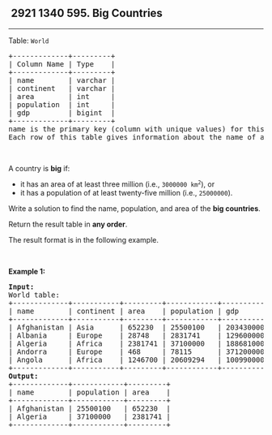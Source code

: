 <h2> 2921 1340
595. Big Countries</h2><hr><div><p>Table: <code>World</code></p>

<pre>+-------------+---------+
| Column Name | Type    |
+-------------+---------+
| name        | varchar |
| continent   | varchar |
| area        | int     |
| population  | int     |
| gdp         | bigint  |
+-------------+---------+
name is the primary key (column with unique values) for this table.
Each row of this table gives information about the name of a country, the continent to which it belongs, its area, the population, and its GDP value.
</pre>

<p>&nbsp;</p>

<p>A country is <strong>big</strong> if:</p>

<ul>
	<li>it has an area of at least&nbsp;three million (i.e., <code>3000000 km<sup>2</sup></code>), or</li>
	<li>it has a population of at least&nbsp;twenty-five million (i.e., <code>25000000</code>).</li>
</ul>

<p>Write a solution to find the name, population, and area of the <strong>big countries</strong>.</p>

<p>Return the result table in <strong>any order</strong>.</p>

<p>The result format is in the following example.</p>

<p>&nbsp;</p>
<p><strong class="example">Example 1:</strong></p>

<pre><strong>Input:</strong> 
World table:
+-------------+-----------+---------+------------+--------------+
| name        | continent | area    | population | gdp          |
+-------------+-----------+---------+------------+--------------+
| Afghanistan | Asia      | 652230  | 25500100   | 20343000000  |
| Albania     | Europe    | 28748   | 2831741    | 12960000000  |
| Algeria     | Africa    | 2381741 | 37100000   | 188681000000 |
| Andorra     | Europe    | 468     | 78115      | 3712000000   |
| Angola      | Africa    | 1246700 | 20609294   | 100990000000 |
+-------------+-----------+---------+------------+--------------+
<strong>Output:</strong> 
+-------------+------------+---------+
| name        | population | area    |
+-------------+------------+---------+
| Afghanistan | 25500100   | 652230  |
| Algeria     | 37100000   | 2381741 |
+-------------+------------+---------+
</pre>
</div>